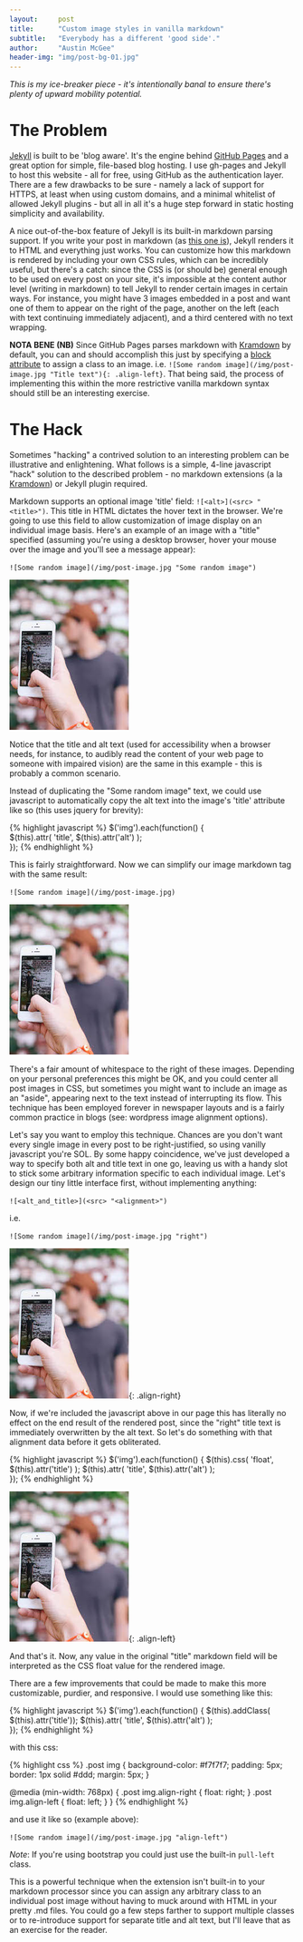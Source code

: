 ```yaml
---
layout:     post
title:      "Custom image styles in vanilla markdown"
subtitle:   "Everybody has a different 'good side'."
author:     "Austin McGee"
header-img: "img/post-bg-01.jpg"
---
```


*This is my ice-breaker piece - it's intentionally banal to ensure there's plenty of upward mobility potential.*

# The Problem

[Jekyll](http://www.jekyllrb.com) is built to be 'blog aware'.  It's the engine behind [GitHub Pages](http://pages.github.com) and a great option for simple, file-based blog hosting.  I use gh-pages and Jekyll to host this website - all for free, using GitHub as the authentication layer.  There are a few drawbacks to be sure - namely a lack of support for HTTPS, at least when using custom domains, and a minimal whitelist of allowed Jekyll plugins - but all in all it's a huge step forward in static hosting simplicity and availability.

A nice out-of-the-box feature of Jekyll is its built-in markdown parsing support.  If you write your post in markdown (as [this one is](https://github.com/amcgee/amcgee.github.io/blob/master/_posts/2014-12-13-custom-markdown-images.md)), Jekyll renders it to HTML and everything just works.  You can customize how this markdown is rendered by including your own CSS rules, which can be incredibly useful, but there's a catch: since the CSS is (or should be) general enough to be used on every post on your site, it's impossible at the content author level (writing in markdown) to tell Jekyll to render certain images in certain ways.  For instance, you might have 3 images embedded in a post and want one of them to appear on the right of the page, another on the left (each with text continuing immediately adjacent), and a third centered with no text wrapping.

**NOTA BENE (NB)** Since GitHub Pages parses markdown with [Kramdown](http://kramdown.gettalong.org/) by default, you can and should accomplish this just by specifying a [block attribute](http://kramdown.gettalong.org/quickref.html#block-attributes) to assign a class to an image.  i.e. `![Some random image](/img/post-image.jpg "Title text"){: .align-left}`.  That being said, the process of implementing this within the more restrictive vanilla markdown syntax should still be an interesting exercise.

# The Hack

Sometimes "hacking" a contrived solution to an interesting problem can be illustrative and enlightening.  What follows is a simple, 4-line javascript "hack" solution to the described problem - no markdown extensions (a la [Kramdown](http://kramdown.gettalong.org)) or Jekyll plugin required.

Markdown supports an optional image 'title' field: `![<alt>](<src> "<title>")`.  This title in HTML dictates the hover text in the browser.  We're going to use this field to allow customization of image display on an individual image basis.  Here's an example of an image with a "title" specified (assuming you're using a desktop browser, hover your mouse over the image and you'll see a message appear):

`![Some random image](/img/post-image.jpg "Some random image")`

![Some random image](/img/post-image.jpg)

Notice that the title and alt text (used for accessibility when a browser needs, for instance, to audibly read the content of your web page to someone with impaired vision) are the same in this example - this is probably a common scenario.

Instead of duplicating the "Some random image" text, we could use javascript to automatically copy the alt text into the image's 'title' attribute like so (this uses jquery for brevity):

{% highlight javascript %}
$('img').each(function() {  
    $(this).attr( 'title', $(this).attr('alt') );  
});
{% endhighlight %}

This is fairly straightforward.  Now we can simplify our image markdown tag with the same result:

`![Some random image](/img/post-image.jpg)`

![Some random image](/img/post-image.jpg)

There's a fair amount of whitespace to the right of these images.  Depending on your personal preferences this might be OK, and you could center all post images in CSS, but sometimes you might want to include an image as an "aside", appearing next to the text instead of interrupting its flow.  This technique has been employed forever in newspaper layouts and is a fairly common practice in blogs (see: wordpress image alignment options).

Let's say you want to employ this technique.  Chances are you don't want every single image in every post to be right-justified, so using vanilly javascript you're SOL. By some happy coincidence, we've just developed a way to specify both alt and title text in one go, leaving us with a handy slot to stick some arbitrary information specific to each individual image.  Let's design our tiny little interface first, without implementing anything:

`![<alt_and_title>](<src> "<alignment>")`

i.e.

`![Some random image](/img/post-image.jpg "right")`

![Some random image](/img/post-image.jpg){: .align-right}

Now, if we're included the javascript above in our page this has literally no effect on the end result of the rendered post, since the "right" title text is immediately overwritten by the alt text.  So let's do something with that alignment data before it gets obliterated.

{% highlight javascript %}
$('img').each(function() {
    $(this).css( 'float', $(this).attr('title') );
    $(this).attr( 'title', $(this).attr('alt') );  
});
{% endhighlight %}

![Some random image](/img/post-image.jpg){: .align-left}

And that's it.  Now, any value in the original "title" markdown field will be interpreted as the CSS float value for the rendered image.

There are a few improvements that could be made to make this more customizable, purdier, and responsive.  I would use something like this:

{% highlight javascript %}
$('img').each(function() {
    $(this).addClass( $(this).attr('title'));
    $(this).attr( 'title', $(this).attr('alt') );  
});
{% endhighlight %}

with this css:

{% highlight css %}
.post img {
  background-color: #f7f7f7;
  padding: 5px;
  border: 1px solid #ddd;
  margin: 5px;
}

@media (min-width: 768px) {
  .post img.align-right {
    float: right;
  }
  .post img.align-left {
    float: left;
  }
}
{% endhighlight %}

and use it like so (example above):

`![Some random image](/img/post-image.jpg "align-left")`

*Note*: If you're using bootstrap you could just use the built-in `pull-left` class.

This is a powerful technique when the extension isn't built-in to your markdown processor since you can assign any arbitrary class to an individual post image without having to muck around with HTML in your pretty .md files.  You could go a few steps farther to support multiple classes or to re-introduce support for separate title and alt text, but I'll leave that as an exercise for the reader.